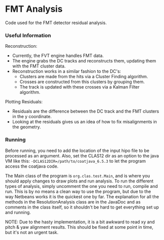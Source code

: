 # FMT Analysis
Code used for the FMT detector residual analysis.

### Useful Information
Reconstruction:
* Currently, the FVT engine handles FMT data.
* The engine grabs the DC tracks and reconstructs them, updating them with the FMT cluster data.
* Reconstruction works in a similar fashion to the DC's:
    * Clusters are made from the hits via a Cluster Finding algorithm.
    * Crosses are constructed from this clusters by grouping them.
    * The track is updated with these crosses via a Kalman Filter algorithm.

Plotting Residuals:
* Residuals are the difference between the DC track and the FMT clusters in the y coordinate.
* Looking at the residuals gives us an idea of how to fix misalignments in the geometry.

### Running
Before running, you need to add the location of the input hipo file to be processed as an argument.
Also, set the CLAS12 dir as an option to the java VM like this: `-DCLAS12DIR=/path/to/coatjava_6.5.3` to let the program access the coatjava code.

The Main class of the program is `org.clas.test.Main`, and is where you should apply changes to draw plots and run analysis.
To run the different types of analysis, simply uncomment the one you need to run, compile and run.
This is by no means a clean way to use the program, but due to the way Netbeans works it is the quickest one by far.
The explanation for all the methods in the ResolutionAnalysis class are in the JavaDoc and as comments in the class itself, so it shouldn't be hard to get everything set up and running.

NOTE: Due to the hasty implementation, it is a bit awkward to read xy and pitch & yaw alignment results. This should be fixed at some point in time, but it's not an urgent task.